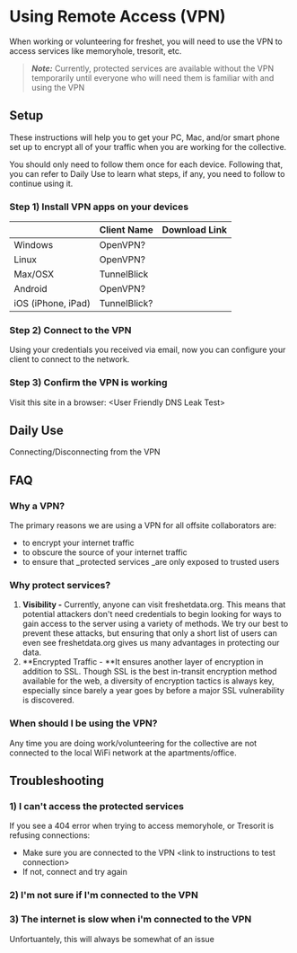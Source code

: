 # Using Remote Access \(VPN\)

When working or volunteering for freshet, you will need to use the VPN to access services like memoryhole, tresorit, etc.

> _**Note:**_ Currently, protected services are available without the VPN temporarily until everyone who will need them is familiar with and using the VPN



## Setup

These instructions will help you to get your PC, Mac, and/or smart phone set up to encrypt all of your traffic when you are working for the collective.

You should only need to follow them once for each device. Following that, you can refer to Daily Use to learn what steps, if any, you need to follow to continue using it.

### Step 1\) Install VPN apps on your devices

|  | Client Name | Download Link |
| :--- | :--- | :--- |
| Windows | OpenVPN? |  |
| Linux | OpenVPN? |  |
| Max/OSX | TunnelBlick |  |
| Android | OpenVPN? |  |
| iOS \(iPhone, iPad\) | TunnelBlick? |  |

### Step 2\) Connect to the VPN

Using your credentials you received via email, now you can configure your client to connect to the network.

### Step 3\) Confirm the VPN is working

Visit this site in a browser: &lt;User Friendly DNS Leak Test&gt;

## Daily Use

Connecting/Disconnecting from the VPN

## FAQ

### Why a VPN?

The primary reasons we are using a VPN for all offsite collaborators are:

* to encrypt your internet traffic
* to obscure the source of your internet traffic
* to ensure that \_protected services \_are only exposed to trusted users

### Why protect services?

1. **Visibility -** Currently, anyone can visit freshetdata.org. This means that potential attackers don't need credentials to begin looking for ways to gain access to the server using a variety of methods. We try our best to prevent these attacks, but ensuring that only a short list of users can even see freshetdata.org gives us many advantages in protecting our data.
2. **Encrypted Traffic - **It ensures another layer of encryption in addition to SSL. Though SSL is the best in-transit encryption method available for the web, a diversity of encryption tactics is always key, especially since barely a year goes by before a major SSL vulnerability is discovered.

### When should I be using the VPN?

Any time you are doing work/volunteering for the collective are not connected to the local WiFi network at the apartments/office.

## Troubleshooting

### 1\) I can't access the protected services

If you see a 404 error when trying to access memoryhole, or Tresorit is refusing connections:

* Make sure you are connected to the VPN &lt;link to instructions to test connection&gt;
* If not, connect and try again

### 2\) I'm not sure if I'm connected to the VPN

### 3\) The internet is slow when i'm connected to the VPN

Unfortuantely, this will always be somewhat of an issue

